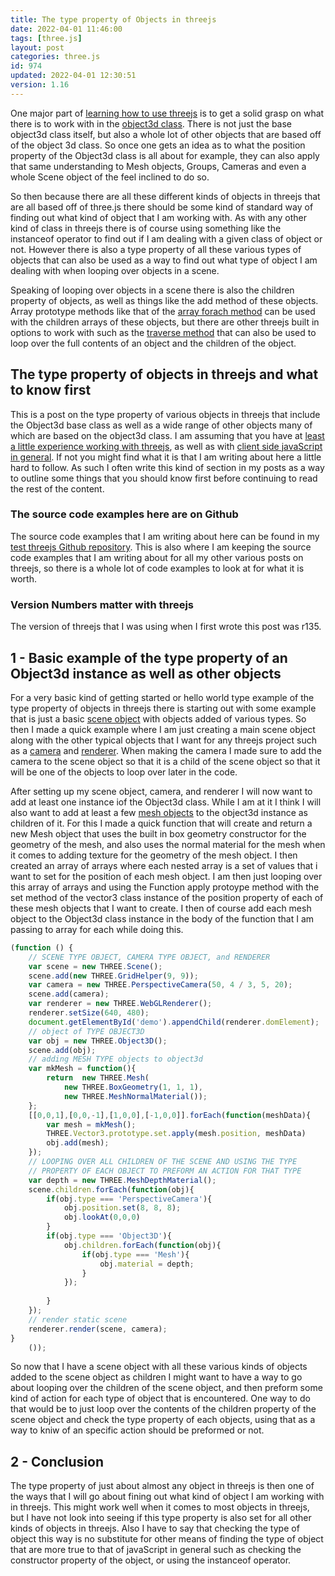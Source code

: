 ```yaml
---
title: The type property of Objects in threejs
date: 2022-04-01 11:46:00
tags: [three.js]
layout: post
categories: three.js
id: 974
updated: 2022-04-01 12:30:51
version: 1.16
---
```


One major part of [learning how to use threejs](https://threejs.org/docs/#api/en/core/Object3D) is to get a solid grasp on what there is to work with in the [object3d class](/2018/04/23/threejs-object3d/). There is not just the base object3d class itself, but also a whole lot of other objects that are based off of the object 3d class. So once one gets an idea as to what the position property of the Object3d class is all about for example, they can also apply that same understanding to Mesh objects, Groups, Cameras and even a whole Scene object of the feel inclined to do so.

So then because there are all these different kinds of objects in threejs that are all based off of three.js there should be some kind of standard way of finding out what kind of object that I am working with. As with any other kind of class in threejs there is of course using something like the instanceof operator to find out if I am dealing with a given class of object or not. However there is also a type property of all these various types of objects that can also be used as a way to find out what type of object I am dealing with when looping over objects in a scene.

Speaking of looping over objects in a scene there is also the children property of objects, as well as things like the add method of these objects. Array prototype methods like that of the [array forach method](/2019/02/16/js-javascript-foreach/) can be used with the children arrays of these objects, but there are other threejs built in options to work with such as the [traverse method](/2021/06/03/threejs-object3d-traverse/) that can also be used to loop over the full contents of an object and the children of the object.

<!-- more -->

## The type property of objects in threejs and what to know first

This is a post on the type property of various objects in threejs that include the Object3d base class as well as a wide range of other objects many of which are based on the object3d class. I am assuming that you have at [least a little experience working with threejs](/2018/04/04/threejs-getting-started/), as well as with [client side javaScript in general](/2018/11/27/js-getting-started/). If not you might find what it is that I am writing about here a little hard to follow. As such I often write this kind of section in my posts as a way to outline some things that you should know first before continuing to read the rest of the content.

### The source code examples here are on Github

The source code examples that I am writing about here can be found in my [test threejs Github repository](https://github.com/dustinpfister/test_threejs/tree/master/views/forpost/threejs-object3d-type). This is also where I am keeping the source code examples that I am writing about for all my other various posts on threejs, so there is a whole lot of code examples to look at for what it is worth.

### Version Numbers matter with threejs

The version of threejs that I was using when I first wrote this post was r135.

## 1 - Basic example of the type property of an Object3d instance as well as other objects

For a very basic kind of getting started or hello world type example of the type property of objects in threejs there is starting out with some example that is just a basic [scene object](/2018/05/03/threejs-scene/) with objects added of various types. So then I made a quick example where I am just creating a main scene object along with the other typical objects that I want for any threejs project such as a [camera](/2018/04/06/threejs-camera/) and [renderer](/2018/11/24/threejs-webglrenderer/). When making the camera I made sure to add the camera to the scene object so that it is a child of the scene object so that it will be one of the objects to loop over later in the code.

After setting up my scene object, camera, and renderer I will now want to add at least one instance iof the Object3d class. While I am at it I think I will also want to add at least a few [mesh objects](/2018/05/04/threejs-mesh/) to the object3d instance as children of it. For this I made a quick function that will create and return a new Mesh object that uses the built in box geometry constructor for the geometry of the mesh, and also uses the normal material for the mesh when it comes to adding texture for the geometry of the mesh object. I then created an array of arrays where each nested array is a set of values that i want to set for the position of each mesh object. I am then just looping over this array of arrays and using the Function apply protoype method with the set method of the vector3 class instance of the position property of each of these mesh objects that I want to create. I then of course add each mesh object to the Object3d class instance in the body of the function that I am passing to array for each while doing this.

```js
(function () {
    // SCENE TYPE OBJECT, CAMERA TYPE OBJECT, and RENDERER
    var scene = new THREE.Scene();
    scene.add(new THREE.GridHelper(9, 9));
    var camera = new THREE.PerspectiveCamera(50, 4 / 3, 5, 20);
    scene.add(camera);
    var renderer = new THREE.WebGLRenderer();
    renderer.setSize(640, 480);
    document.getElementById('demo').appendChild(renderer.domElement);
    // object of TYPE OBJECT3D
    var obj = new THREE.Object3D();
    scene.add(obj);
    // adding MESH TYPE objects to object3d
    var mkMesh = function(){
        return  new THREE.Mesh(
            new THREE.BoxGeometry(1, 1, 1),
            new THREE.MeshNormalMaterial());
    };
    [[0,0,1],[0,0,-1],[1,0,0],[-1,0,0]].forEach(function(meshData){
        var mesh = mkMesh();
        THREE.Vector3.prototype.set.apply(mesh.position, meshData)
        obj.add(mesh);
    });
    // LOOPING OVER ALL CHILDREN OF THE SCENE AND USING THE TYPE
    // PROPERTY OF EACH OBJECT TO PREFORM AN ACTION FOR THAT TYPE
    var depth = new THREE.MeshDepthMaterial();
    scene.children.forEach(function(obj){
        if(obj.type === 'PerspectiveCamera'){
            obj.position.set(8, 8, 8);
            obj.lookAt(0,0,0)
        }
        if(obj.type === 'Object3D'){
            obj.children.forEach(function(obj){
                if(obj.type === 'Mesh'){
                    obj.material = depth;
                }
            });
            
        }
    });
    // render static scene
    renderer.render(scene, camera);
}
    ());
```

So now that I have a scene object with all these various kinds of objects added to the scene object as children I might want to have a way to go about looping over the children of the scene object, and then preform some kind of action for each type of object that is encountered. One way to do that would be to just loop over the contents of the children property of the scene object and check the type property of each objects, using that as a way to kniw of an specific action should be preformed or not.

## 2 - Conclusion

The type property of just about almost any object in threejs is then one of the ways that I will go about fining out what kind of object I am working with in threejs. This might work well when it comes to most objects in threejs, but I have not look into seeing if this type property is also set for all other kinds of objects in threejs. Also I have to say that checking the type of object this way is no substitute for other means of finding the type of object that are more true to that of javaScript in general such as checking the constructor property of the object, or using the instanceof operator.

